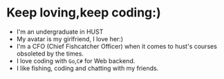 # Keep loving,keep coding:)
- I'm an undergraduate in HUST 
- My avatar is my girlfriend, I love her:)  
- I'm a CFO (Chief Fishcatcher Officer) when it comes to hust's courses obsoleted by the times.
- I love coding with `Go`,`C#` for Web backend.
- I like fishing, coding and chatting with my friends. 
